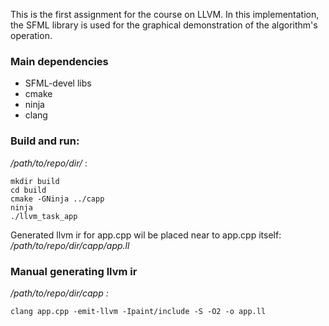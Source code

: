 This is the first assignment for the course on LLVM. In this implementation, the SFML library is used for the graphical demonstration of the algorithm's operation.

### Main dependencies
- SFML-devel libs
- cmake
- ninja
- clang

### Build and run:

*/path/to/repo/dir/* :
``` shell
mkdir build
cd build
cmake -GNinja ../capp
ninja
./llvm_task_app
```

Generated llvm ir for app.cpp wil be placed near to app.cpp itself:
*/path/to/repo/dir/capp/app.ll*

### Manual generating llvm ir
*/path/to/repo/dir/capp :*
```
clang app.cpp -emit-llvm -Ipaint/include -S -O2 -o app.ll
```